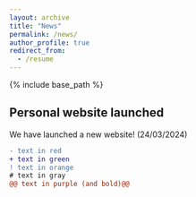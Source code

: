 ```yaml
---
layout: archive
title: "News"
permalink: /news/
author_profile: true
redirect_from:
  - /resume
---
```


{% include base_path %}

Personal website launched
---
We have launched a new website! (24/03/2024)
```diff
- text in red
+ text in green
! text in orange
# text in gray
@@ text in purple (and bold)@@
```
